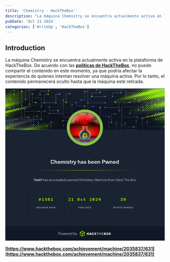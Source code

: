 ```yaml
---
title: 'Chemistry - HackTheBox'
description: "La máquina Chemistry se encuentra actualmente activa en la plataforma de HackTheBox. De acuerdo con las políticas de HackTheBox, no puedo compartir el contenido en este momento, ya que podría afectar la experiencia de quienes intentan resolver una máquina activa. Por lo tanto, el contenido permanecerá oculto hasta que la máquina esté retirada."
pubDate: 'Oct 21 2024'
categories: ['WriteUp', 'HackTheBox']
--- 
```


## Introduction

La máquina Chemistry se encuentra actualmente activa en la plataforma de HackTheBox. De acuerdo con las **[políticas de HackTheBox](https://help.hackthebox.com/en/articles/5188925-streaming-writeups-walkthrough-guidelines)**, no puedo compartir el contenido en este momento, ya que podría afectar la experiencia de quienes intentan resolver una máquina activa. Por lo tanto, el contenido permanecerá oculto hasta que la máquina esté retirada.

![Chemistry Yw4rf](../../../assets/HTB/Chemistry/chemistry-hackthebox.png)

**[https://www.hackthebox.com/achievement/machine/2035837/631](https://www.hackthebox.com/achievement/machine/2035837/631)**

<br>